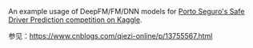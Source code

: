 
An example usage of DeepFM/FM/DNN models for [Porto Seguro's Safe Driver Prediction competition on Kaggle](https://www.kaggle.com/c/porto-seguro-safe-driver-prediction).


参见：https://www.cnblogs.com/qiezi-online/p/13755567.html
